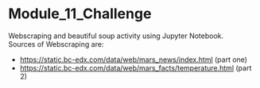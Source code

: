 # Module_11_Challenge
Webscraping and beautiful soup activity using Jupyter Notebook.\
Sources of Webscraping are:
- https://static.bc-edx.com/data/web/mars_news/index.html (part one)
- https://static.bc-edx.com/data/web/mars_facts/temperature.html (part 2)
